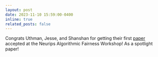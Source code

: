 ```yaml
---
layout: post
date: 2023-11-10 15:59:00-0400
inline: true
related_posts: false
---
```


Congrats Uthman, Jesse, and Shanshan for getting their first <a href="https://arxiv.org/abs/2311.00619">paper</a> accepted at the Neurips Algorithmic Fairness Workshop! As a spotlight paper!
